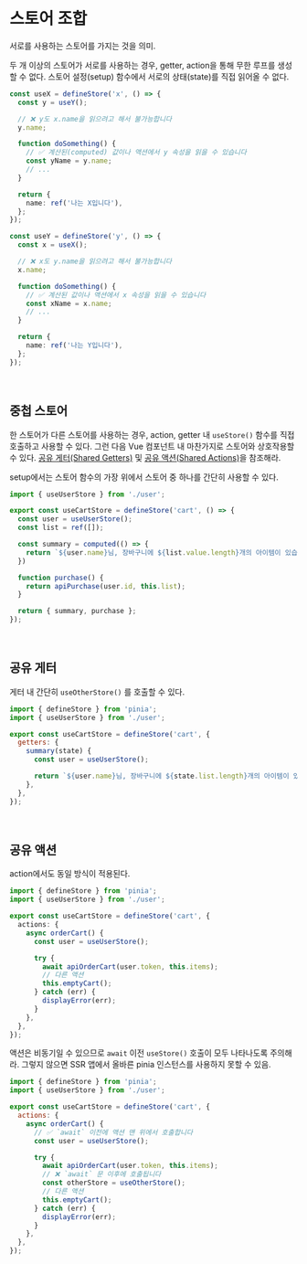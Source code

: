 # 스토어 조합

서로를 사용하는 스토어를 가지는 것을 의미.

두 개 이상의 스토어가 서로를 사용하는 경우, getter, action을 통해 무한 루프를 생성할 수 없다. 스토어 설정(setup) 함수에서 서로의 상태(state)를 직접 읽어올 수 없다.

```ts
const useX = defineStore('x', () => {
  const y = useY();

  // ❌ y도 x.name을 읽으려고 해서 불가능합니다
  y.name;

  function doSomething() {
    // ✅ 계산된(computed) 값이나 액션에서 y 속성을 읽을 수 있습니다
    const yName = y.name;
    // ...
  }

  return {
    name: ref('나는 X입니다'),
  };
});

const useY = defineStore('y', () => {
  const x = useX();

  // ❌ x도 y.name을 읽으려고 해서 불가능합니다
  x.name;

  function doSomething() {
    // ✅ 계산된 값이나 액션에서 x 속성을 읽을 수 있습니다
    const xName = x.name;
    // ...
  }

  return {
    name: ref('나는 Y입니다'),
  };
});
```

<br/>

## 중첩 스토어

한 스토어가 다른 스토어를 사용하는 경우, action, getter 내 `useStore()` 함수를 직접 호출하고 사용할 수 있다. 그런 다음 Vue 컴포넌트 내 마찬가지로 스토어와 상호작용할 수 있다. [공유 게터(Shared Getters)](https://pinia.vuejs.kr/cookbook/composing-stores.html#shared-getters) 및 [공유 액션(Shared Actions)](https://pinia.vuejs.kr/cookbook/composing-stores.html#shared-actions)을 참조해라.

setup에서는 스토어 함수의 가장 위에서 스토어 중 하나를 간단히 사용할 수 있다.

```ts
import { useUserStore } from './user';

export const useCartStore = defineStore('cart', () => {
  const user = useUserStore();
  const list = ref([]);

  const summary = computed(() => {
    return `${user.name}님, 장바구니에 ${list.value.length}개의 아이템이 있습니다. 가격은 ${price.value}입니다.`;
  })

  function purchase() {
    return apiPurchase(user.id, this.list);
  }

  return { summary, purchase };
});
```

<br/>

## 공유 게터

게터 내 간단히 `useOtherStore()` 를 호출할 수 있다.

```js
import { defineStore } from 'pinia';
import { useUserStore } from './user';

export const useCartStore = defineStore('cart', {
  getters: {
    summary(state) {
      const user = useUserStore();

      return `${user.name}님, 장바구니에 ${state.list.length}개의 아이템이 있습니다. 가격은 ${state.price}입니다.`;
    },
  },
});
```

<br/>

## 공유 액션

action에서도 동일 방식이 적용된다.

```ts
import { defineStore } from 'pinia';
import { useUserStore } from './user';

export const useCartStore = defineStore('cart', {
  actions: {
    async orderCart() {
      const user = useUserStore();

      try {
        await apiOrderCart(user.token, this.items);
        // 다른 액션
        this.emptyCart();
      } catch (err) {
        displayError(err);
      }
    },
  },
});
```

액션은 비동기일 수 있으므로 `await` 이전 `useStore()` 호출이 모두 나타나도록 주의해라. 그렇지 않으면 SSR 앱에서 올바른 pinia 인스턴스를 사용하지 못할 수 있음.

```js
import { defineStore } from 'pinia';
import { useUserStore } from './user';

export const useCartStore = defineStore('cart', {
  actions: {
    async orderCart() {
      // ✅ `await` 이전에 액션 맨 위에서 호출합니다
      const user = useUserStore();

      try {
        await apiOrderCart(user.token, this.items);
        // ❌ `await` 문 이후에 호출됩니다
        const otherStore = useOtherStore();
        // 다른 액션
        this.emptyCart();
      } catch (err) {
        displayError(err);
      }
    },
  },
});
```
